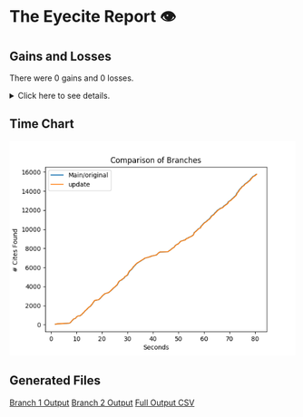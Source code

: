# The Eyecite Report :eye:



Gains and Losses
---------
There were 0 gains and 0 losses.

<details>
<summary>Click here to see details.</summary>

|     id     |  Gain  |  Loss  |
| ---------- | ------ | ------ |


</details>



Time Chart
---------

![image](https://raw.githubusercontent.com/freelawproject/reporters-db/artifacts/234/results/chart.png)


Generated Files
---------

[Branch 1 Output](https://raw.githubusercontent.com/freelawproject/reporters-db/artifacts/234/results/original.json)
[Branch 2 Output](https://raw.githubusercontent.com/freelawproject/reporters-db/artifacts/234/results/update.json)
[Full Output CSV ](https://raw.githubusercontent.com/freelawproject/reporters-db/artifacts/234/results/output.csv)
